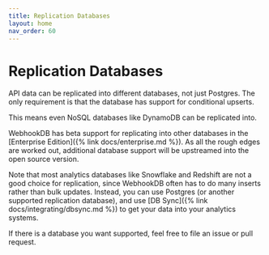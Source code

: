 ```yaml
---
title: Replication Databases
layout: home
nav_order: 60
---
```


# Replication Databases

API data can be replicated into different databases,
not just Postgres. The only requirement is that the database
has support for conditional upserts.

This means even NoSQL databases like DynamoDB can be replicated into.

WebhookDB has beta support for replicating into other databases
in the [Enterprise Edition]({% link docs/enterprise.md %}).
As all the rough edges are worked out,
additional database support will be upstreamed into the
open source version.

Note that most analytics databases like Snowflake and Redshift
are not a good choice for replication, since WebhookDB often has to
do many inserts rather than bulk updates.
Instead, you can use Postgres (or another supported replication database),
and use [DB Sync]({% link docs/integrating/dbsync.md %}) to get your data
into your analytics systems.

If there is a database you want supported, feel free to file an issue or pull request.
